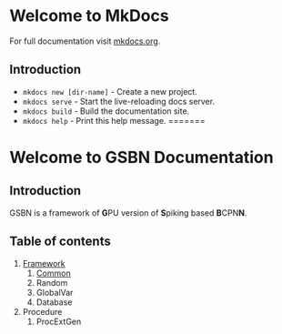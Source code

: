 # Welcome to MkDocs

For full documentation visit [mkdocs.org](http://mkdocs.org).

## Introduction

* `mkdocs new [dir-name]` - Create a new project.
* `mkdocs serve` - Start the live-reloading docs server.
* `mkdocs build` - Build the documentation site.
* `mkdocs help` - Print this help message.
=======
# Welcome to GSBN Documentation

## Introduction

GSBN is a framework of **G**PU version of **S**piking based **B**CPN**N**.

## Table of contents

1. [Framework](Framework/intro.md)
	1. [Common](Framework/Common.md)
	2. Random
	3. GlobalVar
	4. Database
2. Procedure
	1. ProcExtGen
